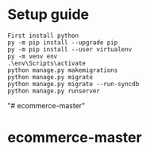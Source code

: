 
# Setup guide

```
First install python
py -m pip install --upgrade pip
py -m pip install --user virtualenv
py -m venv env
.\env\Scripts\activate
python manage.py makemigrations
python manage.py migrate
python manage.py migrate --run-syncdb
python manage.py runserver

```

"# ecommerce-master" 
# ecommerce-master
